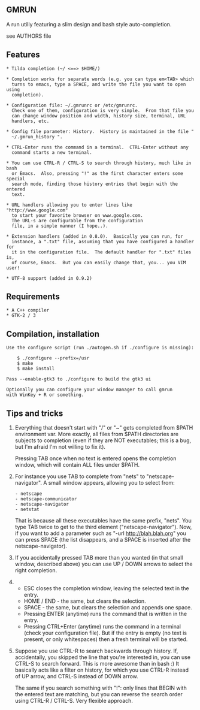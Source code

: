 GMRUN
-----
A run utiliy featuring a slim design and bash style auto-completion. 

see AUTHORS file

Features
---------

    * Tilda completion (~/ <==> $HOME/)

    * Completion works for separate words (e.g. you can type em<TAB> which
      turns to emacs, type a SPACE, and write the file you want to open using
      completion).

    * Configuration file: ~/.gmrunrc or /etc/gmrunrc.
      Check one of them, configuration is very simple.  From that file you
      can change window position and width, history size, terminal, URL
      handlers, etc.

    * Config file parameter: History.  History is maintained in the file "
      ~/.gmrun_history ".

    * CTRL-Enter runs the command in a terminal.  CTRL-Enter without any
      command starts a new terminal.

    * You can use CTRL-R / CTRL-S to search through history, much like in bash
      or Emacs.  Also, pressing "!" as the first character enters some special
      search mode, finding those history entries that begin with the entered
      text.

    * URL handlers allowing you to enter lines like "http://www.google.com"
      to start your favorite browser on www.google.com.
      The URL-s are configurable from the configuration
      file, in a simple manner (I hope..).

    * Extension handlers (added in 0.8.0).  Basically you can run, for
      instance, a ".txt" file, assuming that you have configured a handler for
      it in the configuration file.  The default handler for ".txt" files is,
      of course, Emacs.  But you can easily change that, you... you VIM user!

    * UTF-8 support (added in 0.9.2)

Requirements
-------------

    * A C++ compiler
    * GTK-2 / 3

Compilation, installation
--------------------------

    Use the configure script (run ./autogen.sh if ./configure is missing):

        $ ./configure --prefix=/usr
        $ make
        $ make install

    Pass --enable-gtk3 to ./configure to build the gtk3 ui

    Optionally you can configure your window manager to call gmrun
    with WinKey + R or something.

Tips and tricks
---------------

1. Everything that doesn't start with "/" or "~" gets completed from $PATH
   environment var.  More exactly, all files from $PATH directories are
   subjects to completion (even if they are NOT executables; this is a
   bug, but I'm afraid I'm not willing to fix it).

   Pressing TAB once when no text is entered opens the completion window,
   which will contain ALL files under $PATH.

2. For instance you use TAB to complete from "nets" to "netscape-navigator".
   A small window appears, allowing you to select from:

       - netscape
       - netscape-communicator
       - netscape-navigator
       - netstat

   That is because all these executables have the same prefix, "nets".  You
   type TAB twice to get to the third element ("netscape-navigator").  Now,
   if you want to add a parameter such as "-url http://blah.blah.org" you
   can press SPACE (the list disappears, and a SPACE is inserted after the
   netscape-navigator).

3. If you accidentally pressed TAB more than you wanted (in that small
   window, described above) you can use UP / DOWN arrows to select the right
   completion.

4. - ESC closes the completion window, leaving the selected text in the entry.
   - HOME / END - the same, but clears the selection.
   - SPACE - the same, but clears the selection and appends one space.
   - Pressing ENTER (anytime) runs the command that is written in the entry.
   - Pressing CTRL+Enter (anytime) runs the command in a terminal (check your
     configuration file).  But if the entry is empty (no text is present, or
     only whitespaces) then a fresh terminal will be started.

5. Suppose you use CTRL-R to search backwards through history.  If,
   accidentally, you skipped the line that you're interested in, you can use
   CTRL-S to search forward.  This is more awesome than in bash :)  It
   basically acts like a filter on history, for which you use CTRL-R instead
   of UP arrow, and CTRL-S instead of DOWN arrow.

   The same if you search something with "!": only lines that BEGIN with the
   entered text are matching, but you can reverse the search order using
   CTRL-R / CTRL-S.  Very flexible approach.

